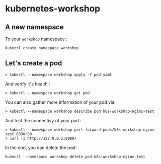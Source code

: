 # kubernetes-workshop

## A new namespace

To your `workshop` namespace : 

```
kubectl create namespace workshop
```

## Let's create a pod

```
> kubectl --namespace workshop apply -f pod.yaml
```

And verify it's health :

```
> kubectl --namespace workshop get pod
```

You can also gather more information of your pod via:

```
> kubectl --namespace workshop describe pod k8s-workshop-nginx-test
```

And test the connectivy of your pod :

```
> kubectl --namespace workshop port-forward pods/k8s-workshop-nginx-test 8080:80
> curl -I http://127.0.0.1:8080/
```

In the end, you can delete the pod:

```
kubectl --namespace workshop delete pod k8s-workshop-nginx-test
```